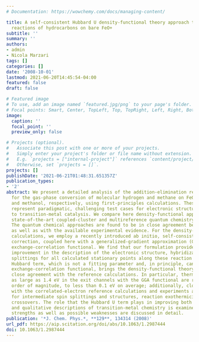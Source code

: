```yaml
---
# Documentation: https://wowchemy.com/docs/managing-content/

title: A self-consistent Hubbard U density-functional theory approach to the addition-elimination
  reactions of hydrocarbons on bare FeO+
subtitle: ''
summary: ''
authors:
- admin
- Nicola Marzari
tags: []
categories: []
date: '2008-10-01'
lastmod: 2021-06-20T14:45:54-04:00
featured: false
draft: false

# Featured image
# To use, add an image named `featured.jpg/png` to your page's folder.
# Focal points: Smart, Center, TopLeft, Top, TopRight, Left, Right, BottomLeft, Bottom, BottomRight.
image:
  caption: ''
  focal_point: ''
  preview_only: false

# Projects (optional).
#   Associate this post with one or more of your projects.
#   Simply enter your project's folder or file name without extension.
#   E.g. `projects = ["internal-project"]` references `content/project/deep-learning/index.md`.
#   Otherwise, set `projects = []`.
projects: []
publishDate: '2021-06-21T01:48:31.651357Z'
publication_types:
- '2'
abstract: We present a detailed analysis of the addition-elimination reaction pathways
  for the gas-phase conversion of molecular hydrogen and methane on FeO+ to water
  and methanol, respectively, using first-principles calculations. These two reactions
  represent paradigmatic, challenging test cases for electronic structure approaches
  to transition-metal catalysis. We compare here density-functional approaches against
  state-of-the-art coupled-cluster and multireference quantum chemistry approaches.
  The quantum chemical approaches are found to be in close agreement between themselves
  as well as with the available experimental evidence. For the density-functional
  calculations, we employ a recently introduced ab initio, self-consistent Hubbard-like
  correction, coupled here with a generalized-gradient approximation (GGA) for the
  exchange-correlation functional. We find that our formulation provides a remarkable
  improvement in the description of the electronic structure, hybridization, and multiplet
  splittings for all calculated stationary points along these reaction pathways. The
  Hubbard term, which is not a fitting parameter and, in principle, can augment any
  exchange-correlation functional, brings the density-functional theory results in
  close agreement with the reference calculations. In particular, thermochemical errors
  as large as 1.4 eV in the exit channels with the GGA functional are reduced by an
  order of magnitude, to less than 0.1 eV on average; additionally, close agreement
  with the correlated-electron reference calculations and experiments are achieved
  for intermediate spin splittings and structures, reaction exothermicity, and spin
  crossovers. The role that the Hubbard U term plays in improving both quantitative
  and qualitative descriptions of transition-metal chemistry is examined, and its
  strengths as well as possible weaknesses are discussed in detail.
publication: '*J. Chem. Phys.*, **129**, 134314 (2008)'
url_pdf: https://aip.scitation.org/doi/abs/10.1063/1.2987444
doi: 10.1063/1.2987444
---
```

